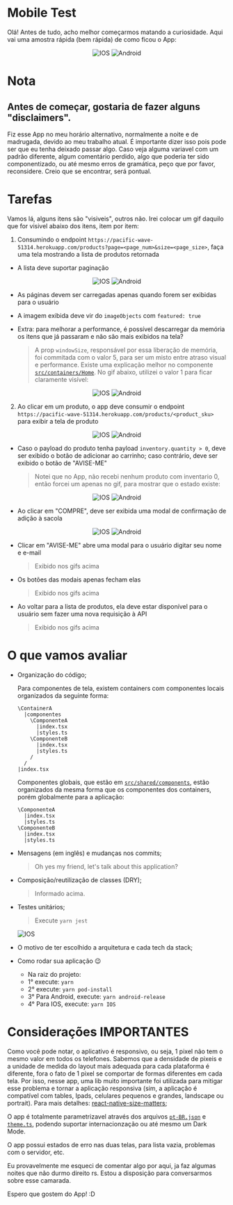# Mobile Test

Olá! Antes de tudo, acho melhor começarmos matando a curiosidade. Aqui vai uma amostra rápida (bem rápida) de como ficou o App:

<p align="center">
  <img  title="IOS" src="https://i.imgur.com/QTxjqye.gif">
  <img  title="Android" src="https://i.imgur.com/UwYH5KN.gif">
</p>

# Nota

## Antes de começar, gostaria de fazer alguns "disclaimers".

Fiz esse App no meu horário alternativo, normalmente a noite e de madrugada, devido ao meu trabalho atual. É importante dizer isso pois pode ser que eu tenha deixado passar algo. Caso veja alguma variavel com um padrão diferente, algum comentário perdido, algo que poderia ter sido componentizado, ou até mesmo erros de gramática, peço que por favor, reconsidere. Creio que se encontrar, será pontual.

# Tarefas

Vamos lá, alguns itens são "visiveis", outros não. Irei colocar um gif daquilo que for visivel abaixo dos itens, item por item:

1. Consumindo o endpoint `https://pacific-wave-51314.herokuapp.com/products?page=<page_num>&size=<page_size>`, faça uma tela mostrando a lista de produtos retornada

- A lista deve suportar paginação

<p align="center">
  <img  title="IOS" src="https://i.imgur.com/prkQsVC.gif">
  <img  title="Android" src="https://i.imgur.com/GuNi66b.gif">
</p>

- As páginas devem ser carregadas apenas quando forem ser exibidas para o usuário
- A imagem exibida deve vir do `imageObjects` com `featured: true`
- Extra: para melhorar a performance, é possível descarregar da memória os itens que já passaram e não são mais exibidos na tela?

  > A prop `windowSize`, responsável por essa liberação de memória, foi commitada com o valor 5, para ser um misto entre atraso visual e performance. Existe uma explicação melhor no componente [`src/containers/Home`](./src/containers/Home). No gif abaixo, utilizei o valor 1 para ficar claramente visível:

<p align="center">
  <img  title="IOS" src="https://i.imgur.com/DIb93RP.gif">
  <img  title="Android" src="https://i.imgur.com/AHMPmFq.gif">
</p>

2. Ao clicar em um produto, o app deve consumir o endpoint `https://pacific-wave-51314.herokuapp.com/products/<product_sku>` para exibir a tela de produto

<p align="center">
  <img  title="IOS" src="https://i.imgur.com/TuLqhYu.gif">
  <img  title="Android" src="https://i.imgur.com/AMOTgia.gif">
</p>

- Caso o payload do produto tenha payload `inventory.quantity > 0`, deve ser exibido o botão de adicionar ao carrinho; caso contrário, deve ser exibido o botão de "AVISE-ME"

  > Notei que no App, não recebi nenhum produto com inventario 0, então forcei um apenas no gif, para mostrar que o estado existe:

<p align="center">
  <img  title="IOS" src="https://i.imgur.com/YkevrPi.gif">
  <img  title="Android" src="https://i.imgur.com/AKAZ9U6.gif">
</p>

- Ao clicar em "COMPRE", deve ser exibida uma modal de confirmação de adição à sacola

<p align="center">
  <img  title="IOS" src="https://i.imgur.com/WaCNzZ6.gif">
  <img  title="Android" src="https://i.imgur.com/JEqH5Yj.gif">
</p>

- Clicar em "AVISE-ME" abre uma modal para o usuário digitar seu nome e e-mail

  > Exibido nos gifs acima

- Os botões das modais apenas fecham elas
  > Exibido nos gifs acima
- Ao voltar para a lista de produtos, ela deve estar disponível para o usuário sem fazer uma nova requisição à API
  > Exibido nos gifs acima

# O que vamos avaliar

- Organização do código;

  Para componentes de tela, existem containers com componentes locais organizados da seguinte forma:

  ```
  \ContainerA
    |componentes
      \ComponenteA
        |index.tsx
        |styles.ts
      \ComponenteB
        |index.tsx
        |styles.ts
      /
    /
  |index.tsx
  ```

  Componentes globais, que estão em [`src/shared/components`](./src/shared/components), estão organizados da mesma forma que os componentes dos containers, porém globalmente para a aplicação:

  ```
  \ComponenteA
    |index.tsx
    |styles.ts
  \ComponenteB
    |index.tsx
    |styles.ts
  ```

- Mensagens (em inglês) e mudanças nos commits;
  > Oh yes my friend, let's talk about this application?
- Composição/reutilização de classes (DRY);
  > Informado acima.
- Testes unitários;

  > Execute `yarn jest`

    <p align="left">
      <img  title="IOS" src="https://i.imgur.com/UrKmQdo.gif">
    </p>

- O motivo de ter escolhido a arquitetura e cada tech da stack;
- Como rodar sua aplicação 😉
  - Na raiz do projeto:
  - 1° execute: `yarn`
  - 2° execute: `yarn pod-install`
  - 3° Para Android, execute: `yarn android-release`
  - 4° Para IOS, execute: `yarn IOS`

# Considerações IMPORTANTES

Como você pode notar, o aplicativo é responsivo, ou seja, 1 pixel não tem o mesmo valor em todos os telefones. Sabemos que a densidade de pixeis e a unidade de medida do layout mais adequada para cada plataforma é diferente, fora o fato de 1 pixel se comportar de formas diferentes em cada tela. Por isso, nesse app, uma lib muito importante foi utilizada para mitigar esse problema e tornar a aplicação responsiva (sim, a aplicação é compatível com tables, Ipads, celulares pequenos e grandes, landscape ou portrait). Para mais detalhes: [react-native-size-matters](https://github.com/nirsky/react-native-size-matters);

O app é totalmente parametrizavel através dos arquivos [`pt-BR.json`](./src/utils/appLabels/pt-BR.json) e [`theme.ts`](./src/shared/styles/theme.ts), podendo suportar internacionzação ou até mesmo um Dark Mode.

O app possui estados de erro nas duas telas, para lista vazia, problemas com o servidor, etc.

Eu provavelmente me esqueci de comentar algo por aqui, ja faz algumas noites que não durmo direito rs. Estou a disposição para conversarmos sobre esse camarada.

Espero que gostem do App! :D

